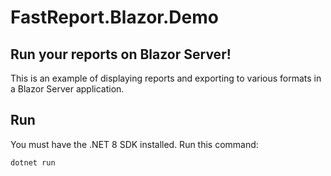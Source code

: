 # FastReport.Blazor.Demo
## Run your reports on Blazor Server!

This is an example of displaying reports and exporting to various formats in a Blazor Server application.

## Run

You must have the .NET 8 SDK installed. Run this command:

```cmd
dotnet run
```
